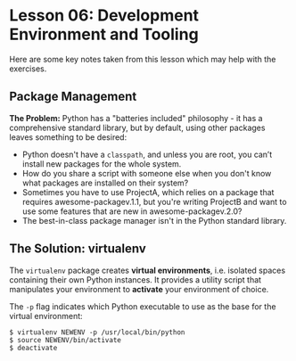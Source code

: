 # Lesson 06: Development Environment and Tooling
   
Here are some key notes taken from this lesson which may help with the exercises.

## Package Management
**The Problem:** Python has a "batteries included" philosophy - it has a comprehensive standard library, but by default, using other packages leaves something to be desired:
- Python doesn't have a `classpath`, and unless you are root, you can’t install new packages for the whole system.
- How do you share a script with someone else when you don't know what packages are installed on their system?
- Sometimes you have to use ProjectA, which relies on a package that requires awesome-packagev.1.1, but you're writing ProjectB and want to use some features that are new in awesome-packagev.2.0?
- The best-in-class package manager isn't in the Python standard library.

## The Solution: virtualenv
The `virtualenv` package creates **virtual environments**, i.e. isolated spaces containing their own Python instances. It provides a utility script that manipulates your environment to **activate** your environment of choice. 
  
The `-p` flag indicates which Python executable to use as the base for the virtual environment:
```
$ virtualenv NEWENV -p /usr/local/bin/python
$ source NEWENV/bin/activate
$ deactivate
```

